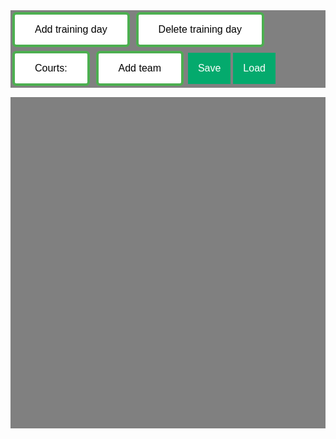 <section id="list" style="background-color: gray;">
    <div class="layout" id="Menu">
        <button class="button" id="add training day">Add training day</button>
        <button class="button" id="delete training day">Delete training day</button>
        <button class="button" id="set number courts">Courts:</button>
        <button class="button" id="add team">Add team</button>
        <button class="saveLoadButton" id="save button">Save</button>
        <div class = "dropdown">
            <button class="saveLoadButton" id="load button">Load</button>
            <div class="dropdown-content" id="load-dropdown">

            </div>
        </div>
        <button class="saveLoadButton" id="done button">Done</button>
    </div>
    <div class="layout" id="Menu2" style="display: none;">

        <div class = "dropdownclick">
            <button class="saveLoadButton" id="create team clash button">Create Team Clash</button>
            <div class="dropdownclick-content" id="load create team clash dropdown">

            </div>
        </div>

        <div class = "dropdown">
            <button class="saveLoadButton" id="team clash button">Team Clashes</button>
            <div class="dropdown-content" id="load team clash dropdown">

            </div>
        </div>

        <div class = "dropdownclick">
            <button class="saveLoadButton" id="create time clash button">Create Timeslot Clash</button>
            <div class="dropdownclick-content" id="load create time clash dropdown">

            </div>
        </div>

        <div class = "dropdown">
            <button class="saveLoadButton" id="time clash button">Timeslot Clashes</button>
            <div class="dropdown-content" id="load time clash dropdown">

            </div>
        </div>

        
        <button class="saveLoadButton" id="save2 button">Save</button>
        <div class = "dropdown">
            <button class="saveLoadButton" id="load2 button">Load</button>
            <div class="dropdown-content" id="load2-dropdown">

            </div>
        </div>
        <button class="saveLoadButton" id="done2 button">Done</button>
    </div>
    <div class="layout" id="Menu3" style="display: none;">
        <button class="saveLoadButton" id="lock button">lock</button>
        <button class="saveLoadButton" id="unlock button">unlock</button>
        <button class="button" id="score button" style="float: right; padding: 4px 4px">Score:<br> 85</button>
    </div>
</section>

<div class="grid-container" id="grid">
    
</div>

<script>

startCourtColor = '#c5c5c5';
document.body.style.backgroundColor = "black";

var numberOfDays = 0;
var numberOfCourts = 3;
var draggingOver = null;
var courtNumber = 0;
var currentSchedule;
var justSaved = false;
var teamClashList = [];
var timeClashList = [];
var clickToLock = false;
var clickToUnlock = false;

setupMenu1Buttons();
setupLoadSchedule();
window.onresize = windowResize;

function evaluateScore() {
    var score = 0;
    
    for (let i = 0; i < teamClashList.length; i++){
        var teamClash = teamClashList[i];
        
        for (let j = 0; j < timeClashList.length; j++){
            var timeClash = timeClashList[j];
            score -= clashEval(teamClash, timeClash);
        }
    }

    score -= 100*sameDayTrainingCheck();

    document.getElementById('score button').innerHTML = "Score: <br>" + score;

}

function sameDayTrainingCheck(){
    var days = document.getElementsByClassName('divDay');
    var clashCounter = 0;
    for (i = 0; i < days.length; i++){
        var teamNameList = [];
        var teams = days[i].getElementsByClassName('team');
        for (j = 0; j < teams.length; j++){
            if (teamNameList.includes(teams[j].innerHTML)){
                clashCounter++;
                console.log("Can not train twice per day, team: " + teams[j].innerHTML);
            }
            teamNameList.push(teams[j].innerHTML);
        }
    }
    return clashCounter;
}

function getTeamLocationName(team){
    return team.parentElement.parentElement.parentElement.firstChild.firstChild.innerHTML + ": " + team.parentElement.firstChild.innerHTML
}

function getDayNameFromTeam(team){
    return team.parentElement.parentElement.parentElement.firstChild.firstChild.innerHTML;
}

function clashEval(teamClash, timeClash){
    console.log("new clash");
    var teams = document.getElementsByClassName('team');
    var teams1 = [];
    var teams2 = [];
    
    var clashCounter = 0;
    for (let i = 0; i < teams.length; i++) {
        if (teams[i].id == teamClash[0]){
            teams1.push(teams[i]);
        }
        if (teams[i].id == teamClash[1]){
            teams2.push(teams[i]);
        }
    }
    for (let i = 0; i < teams1.length; i++){
        for (let j = 0; j < teams2.length; j++){

            var team1 = teams1[i];
            var team2 = teams2[j];
            var timeName1 = timeClash[0];
            var timeName2 = timeClash[1];
            var locationNameTeam1 = getTeamLocationName(team1);
            var locationNameTeam2 = getTeamLocationName(team2);
            
            if (locationNameTeam1 == timeName1 && locationNameTeam2 == timeName2){
                clashCounter++;
                console.log("Clash 1 in " + locationNameTeam1 + ", " + locationNameTeam2 + ", at " + timeName1);
            }
            if (locationNameTeam2 == timeName1 && locationNameTeam1 == timeName2){
                console.log("Clash 2 in " + locationNameTeam1 + ", " + locationNameTeam2 + ", at " + timeName1);
                clashCounter++;
            }
            if (locationNameTeam1 == locationNameTeam2){
                clashCounter += 2;
            }
        }
    }

    return clashCounter;

}

function getTeamNameList() {
    var teams = document.getElementsByClassName('team');
    var nameList = [];
    for (i = 0; i < teams.length; i++){
        if (!nameList.includes(teams[i].innerHTML)){
            nameList.push(teams[i].innerHTML);
        }
    }
    nameList.sort();
    return nameList;
}

function setupComplete(){
    if (!justSaved){
        if (!confirm('Continue without saving the current schedule?')) {
            return;
        }
    }
    var currentSchedule = makeJSONSchedule();
    document.getElementById("Menu2").style.display = "none";
    document.getElementById("Menu3").style.display = "block";
    setupMenu3Buttons();
    
} 
//----------------------------------------------------------------------------------
function updateTeamClashDropDown(){
    if (teamClashList == []){
        return;
    }
    var dropDownArea = document.getElementById('load team clash dropdown');
    removeAllChildren(dropDownArea);
    var dropDownList = [];
    for (let i = 0; i < teamClashList.length; i++){
        dropDown = document.createElement('a');
        dropDownList.push(dropDown);
        dropDownList[i].id = i;
        dropDownList[i].innerHTML = teamClashList[i][0] + " - " + teamClashList[i][1];
        dropDownList[i].classList += 'a';
        dropDownArea.appendChild(dropDownList[i]);
        dropDownList[i].onclick = function(event) {showTeamClash(teamClashList[i])};
    }
}

function showTeamClash(clash){
    if (event.ctrlKey){
        removeTeamClash(clash);
        return;
    }
    var teams = document.getElementsByClassName('team');
    for (let i = 0; i < teams.length; i++){

        if(teams[i].id == clash[0] || teams[i].id == clash[1]){
            teams[i].style.backgroundColor = '#8ea754';
        }
    }
    
    window.onclick = function(event) {
        if(event.target.innerHTML != getTeamClashName(clash) && event.target.id != 'team clash dropdown button'){
            for (let i = 0; i < teams.length; i++){
                teams[i].style.backgroundColor = startCourtColor;
            }
        }
    }
}

function arrayRemove(arr, value){
    for( var i = 0; i < arr.length; i++){                         
        if ( arr[i] === value) { 
            arr.splice(i, 1); 
            i--; 
        }
    }
}

function removeTeamClash(clash){
    arrayRemove(teamClashList, clash);
    updateTeamClashDropDown();
    justSaved = false;
}

function createTeamClashButton(){
    var teamNames = getTeamNameList();
    var dropDownArea = document.getElementById('load create team clash dropdown');
    removeAllChildren(dropDownArea);
    var dropDownList = [];

    for (let i = 0; i < teamNames.length; i++){
        dropDown = document.createElement('a');
        dropDownList.push(dropDown);
        dropDownList[i].id = "team clash dropdown button";
        dropDownList[i].innerHTML = teamNames[i];
        dropDownList[i].className = "a";
        dropDownArea.appendChild(dropDownList[i]);
        dropDownList[i].onclick = function() {nextTeamClashSelect(dropDownList[i].innerHTML, dropDownArea)};

    }
    dropDownArea.style.display = 'block';
    window.onclick = function(event) {

        if (event.target.className != 'saveLoadButton' && event.target.className != 'a') {
            dropDownArea.style.display = 'none';
        }
    }
}

function teamClashSelectComplete(first, second, dropDownArea){
    dropDownArea.style.display = 'none';
    removeAllChildren(dropDownArea);
    var thisClash = [first, second];
    teamClashList.push(thisClash);
    updateTeamClashDropDown();
    showTeamClash(thisClash);
    justSaved = false;
}

function nextTeamClashSelect(lastName, dropDownArea){
    removeAllChildren(dropDownArea);
    var teamNames = getTeamNameList();
    var dropDownList = [];
    for (let i = 0; i < teamNames.length; i++){
        dropDown = document.createElement('a');
        dropDownList.push(dropDown);
        dropDownList[i].id = "team clash dropdown button";
        dropDownList[i].innerHTML = teamNames[i];
        dropDownList[i].className = "a";
        if (teamNames[i] == lastName){
            dropDownList[i].style.backgroundColor = 'green';
        }
        dropDownArea.appendChild(dropDownList[i]);
        dropDownList[i].onclick = function() {teamClashSelectComplete(lastName, dropDownList[i].innerHTML, dropDownArea)};
    }
    window.onclick = function(event) {
        if (event.target.className != 'saveLoadButton' && event.target.className != 'a') {
            dropDownArea.style.display = 'none';
        }
    }
}
//------------------------------------------------------------------------------------------------
function getTimeNameList() {
    var times = document.getElementsByClassName('timeSlotGrid');
    var nameList = [];
    for (i = 0; i < times.length; i++){
        var name = times[i].parentElement.parentElement.firstChild.firstChild.innerHTML + ": " + times[i].firstChild.innerHTML;
        nameList.push(name);
    }
    nameList.sort();
    return nameList;
}


function updateTimeClashDropDown(){
    if (timeClashList == []){
        return;
    }
    var dropDownArea = document.getElementById('load time clash dropdown');
    removeAllChildren(dropDownArea);
    var dropDownList = [];
    for (let i = 0; i < timeClashList.length; i++){
        dropDown = document.createElement('a');
        dropDownList.push(dropDown);
        dropDownList[i].id = i;
        dropDownList[i].innerHTML = getTeamClashName(timeClashList[i]);
        dropDownList[i].classList += 'a';
        dropDownArea.appendChild(dropDownList[i]);
        dropDownList[i].onclick = function(event) {showTimeClash(timeClashList[i])};
    }
}

function getTeamClashName(clash){
    return clash[0] + " - " + clash[1];
}

function getTimeClashName(clash){
    return clash[0] + " - " + clash[1];
}

function showTimeClash(clash){
    if (event.ctrlKey){
        removeTimeClash(clash);
        return;
    }
    var times = document.getElementsByClassName('timeSlotGrid');
    for (let i = 0; i < times.length; i++){
        var completeSlotName = times[i].parentElement.parentElement.firstChild.firstChild.innerHTML + ": " + times[i].firstChild.innerHTML;
        if(completeSlotName == clash[0] || completeSlotName == clash[1]){
            times[i].firstChild.style.backgroundColor = '#8ea754';
        }
    }
    
    window.onclick = function(event) {
        if(event.target.innerHTML != getTimeClashName(clash) && event.target.id != 'time clash dropdown button'){
            for (let i = 0; i < times.length; i++){
                times[i].firstChild.style.backgroundColor = '#ffffff';
            }
        }
    }
}

function removeTimeClash(clash){
    arrayRemove(timeClashList, clash);
    updateTimeClashDropDown();
    justSaved = false;
}

function createTimeClashButton(){
    var timeNames = getTimeNameList();
    var dropDownArea = document.getElementById('load create time clash dropdown');
    removeAllChildren(dropDownArea);
    var dropDownList = [];
    for (let i = 0; i < timeNames.length; i++){
        dropDown = document.createElement('a');
        dropDownList.push(dropDown);
        dropDownList[i].id = "time clash dropdown button";
        dropDownList[i].innerHTML = timeNames[i];
        dropDownList[i].className = "a";
        dropDownArea.appendChild(dropDownList[i]);
        dropDownList[i].onclick = function() {nextTimeClashSelect(dropDownList[i].innerHTML, dropDownArea)};
    }
    dropDownArea.style.display = 'block';
    window.onclick = function(event) {
        if (event.target.className != 'saveLoadButton' && event.target.className != 'a') {
            dropDownArea.style.display = 'none';
        }
    }
}

function timeClashSelectComplete(first, second, dropDownArea){
    dropDownArea.style.display = 'none';
    removeAllChildren(dropDownArea);
    var thisClash = [first, second];
    timeClashList.push(thisClash);
    updateTimeClashDropDown();
    showTimeClash(thisClash);
    justSaved = false;
}

function nextTimeClashSelect(lastName, dropDownArea){

    removeAllChildren(dropDownArea);
    var timeNames = getTimeNameList();
    var dropDownList = [];
    for (let i = 0; i < timeNames.length; i++){
        dropDown = document.createElement('a');
        dropDownList.push(dropDown);
        dropDownList[i].id = "time clash dropdown button";
        dropDownList[i].innerHTML = timeNames[i];
        dropDownList[i].className = "a";
        if (timeNames[i] == lastName){
            dropDownList[i].style.backgroundColor = 'green';
        }
        dropDownArea.appendChild(dropDownList[i]);
        dropDownList[i].onclick = function() {timeClashSelectComplete(lastName, dropDownList[i].innerHTML, dropDownArea)};
    }
    window.onclick = function(event) {
        if (event.target.className != 'saveLoadButton' && event.target.className != 'a') {
            dropDownArea.style.display = 'none';
        }
    }
}

//-----------------------------------------------------------------------------

function setupMenu1Buttons() {
    document.getElementById("add training day").addEventListener ("click", createTrainingDay);
    document.getElementById("delete training day").addEventListener ("click", deleteTrainingDay);
    document.getElementById("set number courts").addEventListener ("click", setNumberCourts);
    document.getElementById("add team").addEventListener ("click", addTeam);
    document.getElementById("save button").addEventListener ("click", saveSchedule);
    document.getElementById("load button").addEventListener ("click", setupLoadSchedule);
    document.getElementById("done button").addEventListener ("click", scheduleDoneButton);
}

function setupMenu2Buttons(){
    document.getElementById("save2 button").onclick = function() {saveSchedulePlusClashes()};
    document.getElementById("load2 button").onclick = function() {setupLoad2Schedule()};
    document.getElementById("done2 button").onclick = function() {setupComplete()};
    // document.getElementById("team clash button").onclick = function() {teamClashButton()};
    document.getElementById("create team clash button").onclick = function() {createTeamClashButton()};
    document.getElementById("create time clash button").onclick = function() {createTimeClashButton()};
    updateTeamClashDropDown();
    updateTimeClashDropDown();
    removeTimeSlotButtons();
}

function setupMenu3Buttons(){
    document.getElementById("lock button").onclick = function() {lockTeamPosition()};
    document.getElementById("unlock button").onclick = function() {unlockTeamPosition()};
    evaluateScore();
}

function lockTeamPosition(){
    clickToLock = true;
}

function unlockTeamPosition(){
    clickToUnlock = true;
}

function updateDraggableProperty(team){
    if (clickToLock){
        team.draggable = false;
        clickToLock = false;
    }
    if (clickToUnlock){
        team.draggable = true;
        clickToUnlock = false
    }
}

function removeTimeSlotButtons(){
    var buttons1 = document.getElementsByClassName('timeSlotButton');
    var buttons2 = document.getElementsByClassName('deleteTimeSlotButton');
    for (let i = 0; i < buttons1.length; i++){
        buttons1[i].style.display = 'none';
        buttons2[i].style.display = 'none';
    }

}

function saveSchedulePlusClashes() {
    schedule = makeJSONSchedule();
    changeTeamIds();
    var inputField = document.createElement("INPUT");
    inputField.setAttribute("type", "text");
    inputField.setAttribute("value", "Save as:");
    var maxlength = 15;
    var button = document.getElementById("save2 button");
    button.replaceWith(inputField);
    inputField.addEventListener("keyup", function(event){
    
        if (event.key === "Enter"){
            if (inputField.value.length > maxlength) {
                inputField.value = inputField.value.substring(0, maxlength);
                return;
            }
            var scheduleName = inputField.value;
            inputField.replaceWith(button);
            localStorage.setItem(scheduleName, JSON.stringify(schedule));
        }
    });
    setupLoadSchedule();
    justSaved = true;
    evaluateScore();
}

function changeTeamIds() {
    var teams = document.getElementsByClassName('team');
    for (let i = 0; i < teams.length; i++){
        teams[i].id = teams[i].innerHTML;
    }
}

function scheduleDoneButton(){
    var currentSchedule = makeJSONSchedule();
    document.getElementById("Menu").style.display = "none";
    document.getElementById("Menu2").style.display = "block";
    changeTeamIds();
    setupMenu2Buttons();
    setupLoad2Schedule()
}

function renameAllEmptyCourts(name) {
    var allCourts = document.getElementsByClassName('court');
    for (i = 0; i < allCourts.length; i++){
        allCourts[i].innerHTML = name;
    }
}

function makeJSONSchedule() {
    var dayNameList = [];
    var numberTimeslotPerDayList = [];
    var numberOfCourtsPerTimeslotList = [];
    var timeslotDescriptionList = [];
    var courtNamesList = [];
    var dayCounter = numberOfDays;
    var days = document.getElementsByClassName("divDay");
    for (let i = 0; i < days.length; i++){
        dayNameList.push(days[i].firstChild.firstChild.innerHTML);
        var timeslots = days[i].getElementsByClassName("timeslotDescription");
        numberTimeslotPerDayList.push(timeslots.length);
        for (let j = 0; j < timeslots.length; j++){
            var courts = timeslots[j].parentElement.children;
            timeslotDescriptionList.push(timeslots[j].innerHTML);
            numberOfCourtsPerTimeslotList.push(courts.length - 1);
            for (let k = 1; k < courts.length; k++){
                courtNamesList.push(courts[k].innerHTML);
            }
        }
    }
    const schedule = {
        "number of days": numberOfDays,
        "day names": dayNameList,
        "timeslots per day": numberTimeslotPerDayList,
        "timeslot descriptions": timeslotDescriptionList,
        "courts per timeslot": numberOfCourtsPerTimeslotList,
        "court names": courtNamesList,
        "team clashes": teamClashList,
        "timeslot clashes": timeClashList
    };
    return schedule;
}

function saveSchedule() {
    renameAllEmptyCourts('-');
    changeTeamIds();
    schedule = makeJSONSchedule();

    var inputField = document.createElement("INPUT");
    inputField.setAttribute("type", "text");
    inputField.setAttribute("value", "Save as:");
    var maxlength = 15;
    var button = document.getElementById("save button");
    button.replaceWith(inputField);
    inputField.addEventListener("keyup", function(event){
    
        if (event.key === "Enter"){
            if (inputField.value.length > maxlength) {
                inputField.value = inputField.value.substring(0, maxlength);
                
                return;
            }
            var scheduleName = inputField.value;
            inputField.replaceWith(button);
            localStorage.setItem(scheduleName, JSON.stringify(schedule));
        }
    });
    setupLoadSchedule();
    justSaved = true;
    evaluateScore();
}

function deleteFromLocalStorage(str){
    localStorage.removeItem(str);
    setupLoadSchedule();
}

function loadSchedule(str) {
    if(event.ctrlKey){
        deleteFromLocalStorage(str);
        return;
    }
    
    var schedule = JSON.parse(localStorage.getItem(str));
    removeAllChildren(document.getElementById('grid'));
    numberOfDays = 0;
    var timeslot = 0;
    for (let i = 0; i < schedule["number of days"]; i++){
        createTrainingDay();
    }

    var days = document.getElementsByClassName('divDay');
    for (let i = 0; i < days.length; i++) {
        days[i].firstChild.firstChild.innerHTML = schedule["day names"][i];
        for (let j = 0; j < schedule["timeslots per day"][i]; j++){
            numberOfCourts = schedule["courts per timeslot"][timeslot];
            timeslot++
            addTimeSlot(days[i]);
        }
    }
    
    var timeslotCounter = 0;
    var courtNamesCounter = 0;
    var timeslots = document.getElementsByClassName('timeSlotGrid');
    for (let i = 0; i < timeslots.length; i++){
        children = timeslots[i].children;
        children[0].innerHTML = schedule["timeslot descriptions"][timeslotCounter];
        timeslotCounter++;
        if (children.length >= 1){
            for (let j = 1; j < children.length; j++){
                if (schedule["court names"][courtNamesCounter] != "-"){
                    children[j].className = 'team';
                }
                children[j].innerHTML = schedule["court names"][courtNamesCounter];
                courtNamesCounter++;
            }
        }
    }
    teamClashList = schedule["team clashes"];
    if (!teamClashList){
        teamClashList = [];
    }
    timeClashList = schedule["timeslot clashes"];
    if (!timeClashList){
        timeClashList = [];
    }
    updateTeamClashDropDown();
    updateTimeClashDropDown();
    if(document.getElementById('Menu2').style.display != 'none'){
        removeTimeSlotButtons();
    }
    justSaved = true;
    evaluateScore();
}

function removeAllChildren(parent){
    while (parent.firstChild) {
        parent.removeChild(parent.firstChild);
    }
}

function setupLoad2Schedule() {
    var scheduleNameList = [];
    for (let i = 0, len = localStorage.length; i < len; ++i ) {
        scheduleNameList.push(  localStorage.key( i ) );
    }
    scheduleNameList.sort();
    removeAllChildren(document.getElementById('load2-dropdown'));
    for (let i = 0; i < localStorage.length; i++){ 
        //localStorage.removeItem(localStorage.key( i ));
        var droppingDown = document.createElement('a')
        droppingDown.className = 'a';
        droppingDown.innerHTML = scheduleNameList[i];
        droppingDown.id = droppingDown.innerHTML;
        droppingDown.onclick = function(event) {loadSchedule(scheduleNameList[i])};
        document.getElementById('load2-dropdown').appendChild(droppingDown);
    }
}

function setupLoadSchedule() {
    var scheduleNameList = [];
    for (let i = 0, len = localStorage.length; i < len; ++i ) {
        scheduleNameList.push(  localStorage.key( i ) );
    }
    scheduleNameList.sort();
    removeAllChildren(document.getElementById('load-dropdown'));
    for (let i = 0; i < localStorage.length; i++){ 
        //localStorage.removeItem(localStorage.key( i ));
        var droppingDown = document.createElement('a')
        droppingDown.className = 'a';
        droppingDown.innerHTML = scheduleNameList[i];
        droppingDown.id = droppingDown.innerHTML;
        droppingDown.onclick = function(event) {loadSchedule(scheduleNameList[i])};
        document.getElementById('load-dropdown').appendChild(droppingDown);
    }
}

function addTeam() {
    
    var inputField = document.createElement("INPUT");
    inputField.setAttribute("type", "text");
    inputField.setAttribute("value", "Team name");
    document.getElementById("Menu").appendChild(inputField)
    var maxlength = 15;
    var button = document.getElementById("add team");
    button.replaceWith(inputField);
    inputField.addEventListener("keyup", function(event){
    
        if (event.key === "Enter"){
            if (inputField.value.length > maxlength) {
                inputField.value = inputField.value.substring(0, maxlength);
                return;
            }
            var teamName = inputField.value;
            
            var inputField2 = document.createElement("INPUT");
            inputField2.setAttribute("type", "text");
            inputField2.setAttribute("value", "Number of Practices");
            var maxlength = 1;
            inputField.replaceWith(inputField2);
            inputField2.addEventListener("keyup", function(event){
                if (event.key === "Enter"){
                    if (inputField2.value.length > maxlength) {
                        inputField2.value = 2;
                        return;
                    }
                    var numberOfPractices = parseInt(inputField2.value);
                    inputField2.replaceWith(button);
                    for (let i = 0; i < numberOfPractices; i++) {
                        var cell = document.getElementsByClassName('court');
                        if (cell[0]){
                            cell[0].innerHTML = teamName;
                            cell[0].className = 'team';
                        }
                    }
                    justSaved = false;
                    evaluateScore();
                }
            });
        } 
    });    
}

function setNumberCourts() {
    var inputField = document.createElement("INPUT");
    inputField.setAttribute("type", "text");
    inputField.setAttribute("value", numberOfCourts);
    document.getElementById("Menu").appendChild(inputField)
    var maxlength = 1;
    inputField.addEventListener("keyup", function(event){
        if (event.key === "Enter"){
            if (inputField.value.length > maxlength) {
                inputField.value = numberOfCourts
                return
            }
            numberOfCourts = parseInt(inputField.value);
            inputField.remove();
        }
    });
}

function windowResize() {
    numberOfCols = Math.max(1, Math.floor(document.getElementById('grid').offsetWidth/410));
    numberOfRows = Math.ceil(numberOfDays/numberOfCols);

    const width = "400px ";
    const auto = "auto "
    document.getElementById("grid").style.gridTemplateColumns = width.repeat(numberOfCols);
    document.getElementById("grid").style.gridTemplateRows = auto.repeat(numberOfRows);
}

function addTimeSlot(day){
    var newTimeSlot = document.createElement("divTimeSlot");
    newTimeSlot.className = "timeSlotGrid";

    var description = document.createElement("description");
    description.className = "timeslotDescription";
    description.innerHTML = "Time...";
    description.addEventListener('click', function(){editDayDescription(description)});
    newTimeSlot.appendChild(description);
    var courts = [];
    for (let i = 0; i < numberOfCourts; i++){
        courtNumber++;
        var id = "court_" + i;
        courts[i] = document.createElement(id);
        courts[i].className = "court";
        courts[i].draggable = true;
        courts[i].addEventListener('dragend', function(){endDrag(courts[i])});
        courts[i].addEventListener('dragenter', function(){dragEnter(courts[i])});
        courts[i].addEventListener('dragleave', function(){dragLeave(courts[i])});
        courts[i].addEventListener('mouseenter', function(){mouseEnter(courts[i])});
        courts[i].addEventListener('mouseleave', function(){mouseLeave(courts[i])});
        courts[i].addEventListener('click', function(){updateDraggableProperty(courts[i])});
        newTimeSlot.appendChild(courts[i]);
        courts[i].innerHTML = courtNumber;
    }

    day.lastChild.appendChild(newTimeSlot);
    
    resizeTimeSlot(newTimeSlot);
    justSaved = false;
    evaluateScore();
}

function swapNodes(n1, n2) {

    var p1 = n1.parentNode;
    var p2 = n2.parentNode;
    var i1, i2;

    if ( !p1 || !p2 || p1.isEqualNode(n2) || p2.isEqualNode(n1) ) return;

    for (var i = 0; i < p1.children.length; i++) {
        if (p1.children[i].isEqualNode(n1)) {
            i1 = i;
        }
    }
    for (var i = 0; i < p2.children.length; i++) {
        if (p2.children[i].isEqualNode(n2)) {
            i2 = i;
        }
    }

    if ( p1.isEqualNode(p2) && i1 < i2 ) {
        i2++;
    }
    p1.insertBefore(n2, p1.children[i1]);
    p2.insertBefore(n1, p2.children[i2]);
}

function endDrag(ele) {
    if (draggingOver){
        swapNodes(ele, draggingOver);
        if(ele != draggingOver){
            justSaved = false;
            
            evaluateScore();
        }
        draggingOver = null;
    }
}

function dragEnter(ele) {
    if (ele.draggable){
        ele.style.backgroundColor = 'red';
        draggingOver = ele;
    }
    
}

function dragLeave(ele) {
    ele.style.backgroundColor = startCourtColor;
}

function mouseEnter(ele) {
    ele.style.backgroundColor = 'rgb(255, 255, 177)';
}

function mouseLeave(ele) {
    ele.style.backgroundColor = startCourtColor;
}

function resizeTimeSlot(slot) {
    var width = (400 - 10*(numberOfCourts + 2)) / (numberOfCourts + 1) ;
    var string1 = "repeat( auto-fill, minmax(";
    var string2 = Math.floor(width).toString();
    var string3 = "px, 1fr) )";
    var fullstring = string1 + string2 + string3;

    slot.style.gridTemplateColumns = fullstring;
}

function deleteTimeSlot(day){
    if (day.lastChild.lastChild){
    day.lastChild.lastChild.remove()
    }
    justSaved = false;
    evaluateScore();
}

function makeHeader(day){
    var header = document.createElement("header");
    header.className = "dayHeader";
    
    var description = document.createElement("description");
    description.className = "dayDescription";
    description.innerHTML = "Day";
    description.addEventListener('click', function(){editDayDescription(description)});
    
    var newTimeSlotButton = document.createElement("divTimeSlotButton");
    newTimeSlotButton.className = "timeSlotButton";
    newTimeSlotButton.innerHTML = "+ slot"
    newTimeSlotButton.onclick = function() {addTimeSlot(day)}

    var deleteTimeSlotButton = document.createElement("divDeleteTimeSlotButton");
    deleteTimeSlotButton.className = "deleteTimeSlotButton";
    deleteTimeSlotButton.innerHTML = "- slot"
    deleteTimeSlotButton.onclick = function() {deleteTimeSlot(day)}

    header.appendChild(description);
    header.appendChild(newTimeSlotButton);
    header.appendChild(deleteTimeSlotButton);

    day.appendChild(header);
}

function makeGrid(day){
    var dayGrid = document.createElement("dayGrid");
    dayGrid.id = "dayGrid";
    dayGrid.className = "dayGrid";

    day.appendChild(dayGrid);
}

function createTrainingDay() {
    numberOfDays++;
    var newDay = document.createElement("div");
    newDay.className = "divDay";
    
    makeHeader(newDay);
    makeGrid(newDay);

    document.getElementById("grid").appendChild(newDay);

    windowResize();
    justSaved = false;
    evaluateScore();
}

function editDayDescription(description) {

    var inputField = document.createElement("INPUT");
    inputField.setAttribute("type", "text");
    inputField.setAttribute("value", description.innerHTML);
    description.replaceWith(inputField);
    var maxlength = 15;
    inputField.addEventListener("keyup", function(event){
        if (event.key === "Enter"){
            if (inputField.value.length > maxlength) {
                inputField.value = inputField.value.substring(0, maxlength);
            }
            description.innerHTML = inputField.value;
            inputField.replaceWith(description);
            justSaved = false;
            
        }
    });
    


}

function deleteTrainingDay() {
    numberOfDays--;
    if (document.getElementById("grid").lastChild){
        document.getElementById("grid").lastChild.remove();
    }
    windowResize();
    justSaved = false;
    evaluateScore();
}

</script>

<style>

    .grid-container {
    background-color: gray;
    margin: 0;
    padding: 15px 10px;
    list-style: none;
    -webkit-user-select: none;
    -moz-user-select: none;
    user-select: none;
    display: grid;
    grid-gap: 5px;
    grid-template-columns: auto;
    /*   grid-template-columns: repeat(auto-fit, minmax(300px, 300px));
    grid-template-rows: repeat(5, 200px); */
    grid-auto-flow: row dense;
    min-height: 500px;
    }

    
    .layout {
    color: rgb(0, 0, 0);
    margin-bottom: 15px;
    }

    .label {
        margin-right: 15px;
        cursor: pointer;
    }

    .inside {
      background-color: #8ea754;
    }
    
    .divDay {
        cursor: move;
        padding: 10px 10px;
        font-size: 10px;
        background-color: #e0e0e0;
        min-height: 200px;
    }
    
    .dayHeader {
        display: grid;
        grid-gap: 5px;
        grid-template-columns: repeat( auto-fill, minmax(100px, 1fr) );
        grid-template-rows: 30px;
        grid-auto-flow: row dense;
    }

    .timeSlotGrid {
        display: grid;
        grid-gap: 5px;
        grid-template-columns: repeat( auto-fill, minmax(20px, 1fr) );
        grid-template-rows: 40px;
        grid-auto-flow: row dense;
    }

    .dayGrid {
        display: grid;
        padding: 10px 0px;
        grid-gap: 5px;
        grid-template-columns: auto;
        grid-template-rows: auto;
        grid-auto-flow: row dense;
    }
    
    .dayDescription {
        background-color: #ffffff; /* Green */
        border-radius: 5px;
        color: rgb(0, 0, 0);
        padding: 5px 10px;
        width: fill;
        max-height: 100%;
        text-align: center;
        text-decoration: none;
        display: inline-block;
        font-size: 16px;
    }
    .timeslotDescription {
        background-color: #ffffff; /* Green */
        border-radius: 5px;
        color: rgb(0, 0, 0);
        padding: 5px 10px;
        width: fill;
        max-height: 100%;
        text-align: center;
        text-decoration: none;
        display: inline-block;
        font-size: 16px;
    }
    .timeSlotButton {
        background-color: white; /* Green */
        border: 4px solid #4CAF50;
        color: rgb(0, 0, 0);
        padding: 3px 3px;
        width: fill;
        max-height: 100%;
        text-align: center;
        text-decoration: none;
        display: inline-block;
        font-size: 16px;
    }
    .timeSlotButton:hover {
        background-color: #4CAF50;
    }
    .deleteTimeSlotButton {
        background-color: white; /* Green */
        border: 4px solid red;
        color: rgb(0, 0, 0);
        padding: 3px 3px;
        width: fill;
        max-height: 100%;
        text-align: center;
        text-decoration: none;
        display: inline-block;
        font-size: 16px;
    }
    .deleteTimeSlotButton:hover{
        background-color: red;
    }

    .button {
        background-color: white; /* Green */
        border: 4px solid #4CAF50;
        border-radius: 6px;
        color: #000000;
        margin: 3px 3px;
        padding: 15px 32px;
        text-align: center;
        text-decoration: none;
        display: inline-block;
        font-size: 16px;
    }
    .button:hover{
        background-color: #4CAF50;
    }
    .court {
        background-color: #c5c5c5; /* Green */
        border: red;
        color: rgb(0, 0, 0);
        padding: 5px 10px;
        width: fill;
        max-height: 100%;
        text-align: center;
        text-decoration: none;
        display: inline-block;
        font-size: 16px;
    }
    .court:hover {
        background-color: rgb(255, 255, 177);
    }
    .team {
        background-color: #c5c5c5; /* Green */
        border: red;
        color: rgb(0, 0, 0);
        padding: 10px 0px;
        width: fill;
        max-height: 100%;
        text-align: center;
        text-decoration: none;
        display: inline-block;
        font-size: 16px;
    }
    .team:hover {
        background-color: rgb(255, 255, 177);
    }   
    

    .saveLoadButton:hover{
        background-color: #4CAF50;
    }
    .saveLoadButton {
    background-color: #04AA6D;
    color: white;
    padding: 16px;
    font-size: 16px;
    border: none;
    }
    /* The container <div> - needed to position the dropdown content */
    .dropdownclick {
    position: relative;
    display: inline-block;
    }

    /* Dropdown Content (Hidden by Default) */
    .dropdownclick-content {
    display: none;
    position: absolute;
    background-color: #f1f1f1;
    min-width: 160px;
    box-shadow: 0px 8px 16px 0px rgba(0,0,0,0.2);
    z-index: 1;
    }

    /* Links inside the dropdown */
    .dropdownclick-content a {
    color: black;
    padding: 12px 16px;
    text-decoration: none;
    display: block;
    }

    /* Change color of dropdown links on hover */
    .dropdownclick-content a:hover {background-color: rgb(219, 240, 195);}

    /* Change the background color of the dropdown button when the dropdown content is shown */
    .dropdownclick:hover .saveLoadButton {background-color: #3e8e41;}



    /* The container <div> - needed to position the dropdown content */
    .dropdown {
    position: relative;
    display: inline-block;
    }

    /* Dropdown Content (Hidden by Default) */
    .dropdown-content {
    display: none;
    position: absolute;
    background-color: #f1f1f1;
    min-width: 160px;
    box-shadow: 0px 8px 16px 0px rgba(0,0,0,0.2);
    z-index: 1;
    }

    /* Links inside the dropdown */
    .dropdown-content a {
    color: black;
    padding: 12px 16px;
    text-decoration: none;
    display: block;
    }

    /* Change color of dropdown links on hover */
    .dropdown-content a:hover {background-color: rgb(219, 240, 195);}

    /* Show the dropdown menu on hover */
    .dropdown:hover .dropdown-content {display: block;}

    /* Change the background color of the dropdown button when the dropdown content is shown */
    .dropdown:hover .saveLoadButton {background-color: #3e8e41;}
    
    </style>
    
